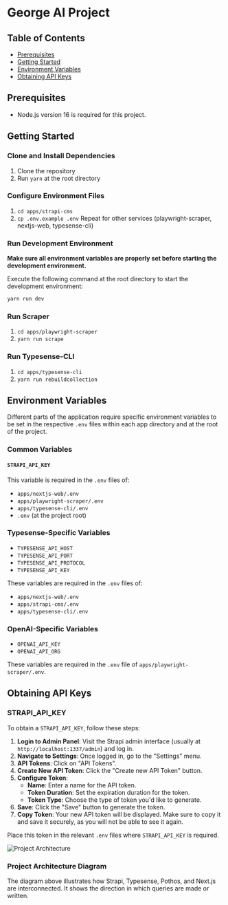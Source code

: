 # George AI Project

## Table of Contents

- [Prerequisites](#prerequisites)
- [Getting Started](#getting-started)
- [Environment Variables](#environment-variables)
- [Obtaining API Keys](#obtaining-api-keys)

## Prerequisites

- Node.js version 16 is required for this project.

## Getting Started

### Clone and Install Dependencies

1. Clone the repository
2. Run `yarn` at the root directory

### Configure Environment Files

1. `cd apps/strapi-cms`
2. `cp .env.example .env`
   Repeat for other services (playwright-scraper, nextjs-web, typesense-cli)

### Run Development Environment

**Make sure all environment variables are properly set before starting the development environment.**

Execute the following command at the root directory to start the development environment:

```bash
yarn run dev
```

### Run Scraper

1. `cd apps/playwright-scraper`
2. `yarn run scrape`

### Run Typesense-CLI

1. `cd apps/typesense-cli`
2. `yarn run rebuildcollection`

## Environment Variables

Different parts of the application require specific environment variables to be set in the respective `.env` files within each app directory and at the root of the project.

### Common Variables

#### `STRAPI_API_KEY`

This variable is required in the `.env` files of:

- `apps/nextjs-web/.env`
- `apps/playwright-scraper/.env`
- `apps/typesense-cli/.env`
- `.env` (at the project root)

### Typesense-Specific Variables

- `TYPESENSE_API_HOST`
- `TYPESENSE_API_PORT`
- `TYPESENSE_API_PROTOCOL`
- `TYPESENSE_API_KEY`

These variables are required in the `.env` files of:

- `apps/nextjs-web/.env`
- `apps/strapi-cms/.env`
- `apps/typesense-cli/.env`

### OpenAI-Specific Variables

- `OPENAI_API_KEY`
- `OPENAI_API_ORG`

These variables are required in the `.env` file of `apps/playwright-scraper/.env`.

## Obtaining API Keys

### STRAPI_API_KEY

To obtain a `STRAPI_API_KEY`, follow these steps:

1. **Login to Admin Panel**: Visit the Strapi admin interface (usually at `http://localhost:1337/admin`) and log in.
2. **Navigate to Settings**: Once logged in, go to the "Settings" menu.
3. **API Tokens**: Click on "API Tokens".
4. **Create New API Token**: Click the "Create new API Token" button.
5. **Configure Token**:
   - **Name**: Enter a name for the API token.
   - **Token Duration**: Set the expiration duration for the token.
   - **Token Type**: Choose the type of token you'd like to generate.
6. **Save**: Click the "Save" button to generate the token.
7. **Copy Token**: Your new API token will be displayed. Make sure to copy it and save it securely, as you will not be able to see it again.

Place this token in the relevant `.env` files where `STRAPI_API_KEY` is required.

![Project Architecture](https://github.com/progwise/george-ai/assets/16672443/892a434c-7c93-44f6-a3f7-b8cb5b28d66f)

### Project Architecture Diagram

The diagram above illustrates how Strapi, Typesense, Pothos, and Next.js are interconnected. It shows the direction in which queries are made or written.

